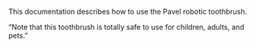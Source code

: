This documentation describes how to use the Pavel robotic
toothbrush.

“Note that this toothbrush is totally safe to use for children, adults, and pets.”